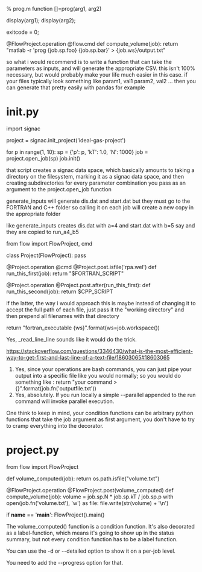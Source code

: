 % prog.m
function []=prog(arg1, arg2)

display(arg1);
display(arg2);

exitcode = 0;

@FlowProject.operation
@flow.cmd
def compute_volume(job):
    return "matlab -r 'prog {job.sp.foo} {job.sp.bar}' > {job.ws}/output.txt"


so what i would recommend is to write a function that can take the parameters as inputs, and will generate the appropriate CSV. this isn't 100% necessary, but would probably make your life much easier in this case. if your files typically look something like
param1, val1
param2, val2
...
then you can generate that pretty easily with pandas
for example


# init.py
import signac

project = signac.init_project('ideal-gas-project')

for p in range(1, 10):
    sp = {'p': p, 'kT': 1.0, 'N': 1000}
    job = project.open_job(sp)
    job.init()

that script creates a signac data space, which basically amounts to taking a directory on the filesystem, marking it as a signac data space, and then creating subdirectories for every parameter combination you pass as an argument to the project.open_job function

generate_inputs will generate dis.dat and start.dat but they must go to the FORTRAN and C++ folder
so calling it on each job will create a new copy in the appropriate folder


like generate_inputs creates dis.dat with a=4 and start.dat with b=5 say and they are copied to run_a4_b5


from flow import FlowProject, cmd

class Project(FlowProject):
    pass

@Project.operation
@cmd
@Project.post.isfile('rpa.wel')
def run_this_first(job):
    return "$FORTRAN_SCRIPT"

@Project.operation
@Project.post.after(run_this_first):
def run_this_second(job):
    return $CPP_SCRIPT


if the latter, the way i would approach this is maybe instead of changing it to accept the full path of each file, just pass it the "working directory" and then prepend all filenames with that directory


return "fortran_executable {ws}".format(ws=job.workspace())


Yes, _read_line_line sounds like it would do the trick.

https://stackoverflow.com/questions/3346430/what-is-the-most-efficient-way-to-get-first-and-last-line-of-a-text-file/18603065#18603065

1) Yes, since your operations are bash commands, you can just pipe your output into a specific file like you would normally; so you would do something like : return "your command > {}".format(job.fn('outputfile.txt'))
2) Yes, absolutely. If you run locally a simple --parallel appended to the run command will invoke parallel execution.

One think to keep in mind, your condition functions can be arbitrary python functions that take the job argument as first argument, you don't have to try to cramp everything into the decorator.

# project.py
from flow import FlowProject


def volume_computed(job):
    return os.path.isfile("volume.txt")


@FlowProject.operation
@FlowProject.post(volume_computed)
def compute_volume(job):
    volume = job.sp.N * job.sp.kT / job.sp.p
    with open(job.fn('volume.txt'), 'w') as file:
        file.write(str(volume) + '\n')


if __name__ == '__main__':
    FlowProject().main()

The volume_computed() function is a condition function. It's also decorated as a label-function, which means it's going to show up in the status summary, but not every condition function has to be a label function.

You can use the -d or --detailed option to show it on a per-job level.

You need to add the --progress option for that.


